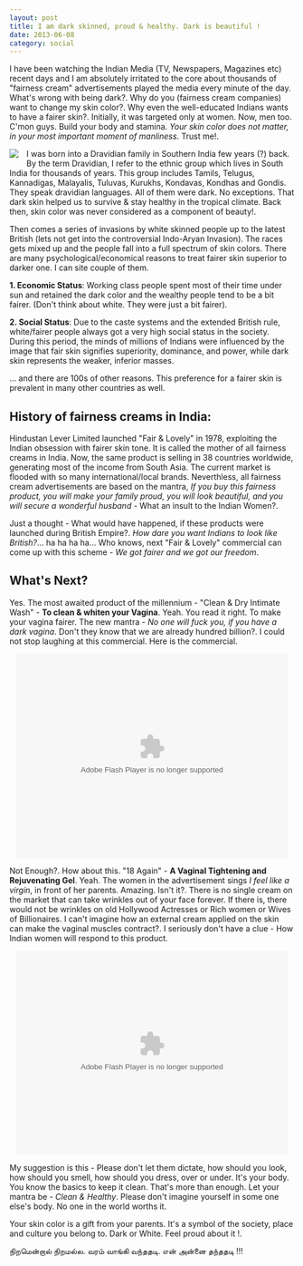 ```yaml
---
layout: post
title: I am dark skinned, proud & healthy. Dark is beautiful !
date: 2013-06-08
category: social
---
```


I have been watching the Indian Media (TV, Newspapers, Magazines etc) recent days and I am absolutely irritated to the core about thousands of "fairness cream" advertisements played the media every minute of the day. What's wrong with being dark?. Why do you (fairness cream companies) want to change my skin color?. Why even the well-educated Indians wants to have a fairer skin?. Initially, it was targeted only at women. Now, men too. C'mon guys. Build your body and stamina. *Your skin color does not matter, in your most important moment of manliness*. Trust me!.  
  
<img style="clear: left; float: left; margin-bottom: 1em; margin-right: 1em;" 
src="{{site.url}}/img/Dark_Is_Beautiful-Nandita-Das.jpg"/>   

I was born into a Dravidian family in Southern India few years (?) back. By the term Dravidian, I refer to the ethnic group which lives in South India for thousands of years. This group includes Tamils, Telugus, Kannadigas, Malayalis, Tuluvas, Kurukhs, Kondavas, Kondhas and Gondis. They speak dravidian languages. All of them were dark. No exceptions. That dark skin helped us to survive & stay healthy in the tropical climate. Back then, skin color was never considered as a component of beauty!.   
  
Then comes a series of invasions by white skinned people up to the latest British (lets not get into the controversial Indo-Aryan Invasion). The races gets mixed up and the people fall into a full spectrum of skin colors. There are many psychological/economical reasons to treat fairer skin superior to darker one. I can site couple of them.  
  
**1. Economic Status**: Working class people spent most of their time under sun and retained the dark color and the wealthy people tend to be a bit fairer. (Don't think about white. They were just a bit fairer).  
  
**2. Social Status**: Due to the caste systems and the extended British rule, white/fairer people always got a very high social status in the society. During this period, the minds of millions of Indians were influenced by the image that fair skin signifies superiority, dominance, and power, while dark skin represents the weaker, inferior masses.  
  
... and there are 100s of other reasons. This preference for a fairer skin is prevalent in many other countries as well.  
  
## History of fairness creams in India:  
  
Hindustan Lever Limited launched "Fair & Lovely" in 1978, exploiting the Indian obsession with fairer skin tone. It is called the mother of all fairness creams in India. Now, the same product is selling in 38 countries worldwide, generating most of the income from South Asia. The current market is flooded with so many international/local brands. Neverthless, all fairness cream advertisements are based on the mantra, *If you buy this fairness product, you will make your family proud, you will look beautiful, and you will secure a wonderful husband* - What an insult to the Indian Women?.  
  
Just a thought - What would have happened, if these products were launched during British Empire?. *How dare you want Indians to look like British?*... ha ha ha ha... Who knows, next "Fair & Lovely" commercial can come up with this scheme - *We got fairer and we got our freedom*.  
  
## What's Next?  
  
Yes. The most awaited product of the millennium - "Clean & Dry Intimate Wash" - **To clean & whiten your Vagina**. Yeah. You read it right. To make your vagina fairer. The new mantra - *No one will fuck you, if you have a dark vagina*. Don't they know that we are already hundred billion?. I could not stop laughing at this commercial. Here is the commercial.  
  
<div class="separator" style="clear: both; text-align: center;">
<object class="BLOGGER-youtube-video" classid="clsid:D27CDB6E-AE6D-11cf-96B8-444553540000" codebase="http://download.macromedia.com/pub/shockwave/cabs/flash/swflash.cab#version=6,0,40,0" data-thumbnail-src="http://img.youtube.com/vi/9Tx9vVVMWw0/0.jpg" height="360" width="480"><param name="movie" value="http://youtube.googleapis.com/v/9Tx9vVVMWw0&source=uds" /><param name="bgcolor" value="#FFFFFF" /><param name="allowFullScreen" value="true" /><embed width="480" height="360"  src="http://youtube.googleapis.com/v/9Tx9vVVMWw0&source=uds" type="application/x-shockwave-flash" allowfullscreen="true"></embed></object></div>  

Not Enough?. How about this. "18 Again" - **A Vaginal Tightening and Rejuvenating Gel**. Yeah. The women in the advertisement sings *I feel like a virgin*, in front of her parents. Amazing. Isn't it?. There is no single cream on the market that can take wrinkles out of your face forever. If there is, there would not be wrinkles on old Hollywood Actresses or Rich women or Wives of Billionaires. I can't imagine how an external cream applied on the skin can make the vaginal muscles contract?. I seriously don't have a clue - How Indian women will respond to this product.  

<div class="separator" style="clear: both; text-align: center;">
 <object class="BLOGGER-youtube-video" classid="clsid:D27CDB6E-AE6D-11cf-96B8-444553540000" codebase="http://download.macromedia.com/pub/shockwave/cabs/flash/swflash.cab#version=6,0,40,0" data-thumbnail-src="http://img.youtube.com/vi/vPayFrCOiZM/0.jpg" height="360" width="480"><param name="movie" value="http://youtube.googleapis.com/v/vPayFrCOiZM&source=uds" /><param name="bgcolor" value="#FFFFFF" /><param name="allowFullScreen" value="true" /><embed width="480" height="360"  src="http://youtube.googleapis.com/v/vPayFrCOiZM&source=uds" type="application/x-shockwave-flash" allowfullscreen="true"></embed></object></div>  
  
My suggestion is this - Please don't let them dictate, how should you look, how should you smell, how should you dress, over or under. It's your body. You know the basics to keep it clean. That's more than enough. Let your mantra be - *Clean & Healthy*. Please don't imagine yourself in some one else's body. No one in the world worths it.  
  
Your skin color is a gift from your parents. It's a symbol of the society, place and culture you belong to. Dark or White. Feel proud about it !.   
  
நிறமென்றால் நிறமல்ல. வரம் வாங்கி வந்ததடி. என் அன்னை தந்ததடி !!!  


